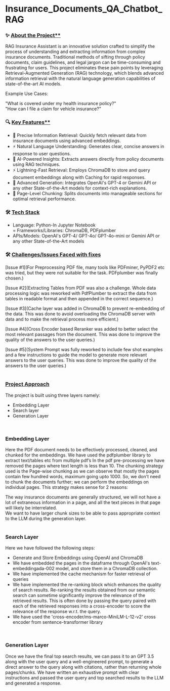 # Insurance_Documents_QA_Chatbot_RAG

### ✨ <u>About the Project**</u><br>
RAG Insurance Assistant is an innovative solution crafted to simplify the process of understanding and extracting information from complex insurance documents. Traditional methods of sifting through policy documents, claim guidelines, and legal jargon can be time-consuming and frustrating for users. This project eliminates these pain points by leveraging Retrieval-Augmented Generation (RAG) technology, which blends advanced information retrieval with the natural language generation capabilities of state-of-the-art AI models. <br>

Example Use Cases:<br>

"What is covered under my health insurance policy?"<br>
"How can I file a claim for vehicle insurance?"<br>



### 🔍 <u>Key Features**</u><br>
- 🌟 Precise Information Retrieval: Quickly fetch relevant data from insurance documents using advanced embeddings.<br>
- ⚡ Natural Language Understanding: Generates clear, concise answers in response to user questions.<br>
- 🌟 AI-Powered Insights: Extracts answers directly from policy documents using RAG techniques.<br>
- ⚡ Lightning-Fast Retrieval: Employs ChromaDB to store and query document embeddings along with Caching for rapid responses.<br>
- 🤖 Advanced Generation: Integrates OpenAI's GPT-4 or Gemini API or any other State-of-the-Art models for context-rich explanations.<br>
- 📄 Page-Level Chunking: Splits documents into manageable sections for optimal retrieval performance.<br>




### 🛠️ <u>Tech Stack</u><br>
- Language: Python-In Jupyter Notebook<br>
= Frameworks/Libraries: ChromaDB, PDFplumber<br>
- APIs/Models: OpenAI's GPT-4/ GPT-4o/ GPT-4o-mini or Gemini API or any other State-of-the-Art models<br>





### 🛠️ <u>Challenges/Issues Faced with fixes</u> <br>
[Issue #1](For Preprocessing PDF file, many tools like PDFminer, PyPDF2 etc was tried, but they were not suitable for the task. PDFplumber was finally chosen.)<br>

[Issue #2](Extracting Tables from PDF was also a challenge. Whole data processing logic was reworked with PdfPlumber to extract the data from tables in readable format and then appended in the correct sequence.)<br>

[Issue #3](Cache layer was added in ChromaDB to prevent re-embedding of the data. This was done to avoid overloading the ChromaDB server with data and to make the retrieval process more efficient.)<br>

[Issue #4](Cross Encoder based Reranker was added to better select the most relevant passages from the document. This was done to improve the quality of the answers to the user queries.)<br>

[Issue #5](System Prompt was fully reworked to include few shot examples and a few instructions to guide the model to generate more relevant answers to the user queries. This was done to improve the quality of the answers to the user queries.)
<br>
<br>

### <u>Project Approach</u><br>
The project is built using three layers namely:<br>

- Embedding Layer<br>
- Search layer<br>
- Generation Layer<br>
<br>

### Embedding Layer<br>
Here the PDF document needs to be effectively processed, cleaned, and chunked for the embeddings. We have used the pdfplumber library to extract text/tables etc from multiple pdf’s In the pdf pre-processing we have removed the pages where text length is less than 10. The chunking strategy used is the Page-wise chunking as we can observe that mostly the pages contain few hundred words, maximum going upto 1000. So, we don't need to chunk the documents further; we can perform the embeddings on individual pages. This strategy makes sense for 2 reasons:<br>

The way insurance documents are generally structured, we will not have a lot of extraneous information in a page, and all the text pieces in that page will likely be interrelated.<br>
We want to have larger chunk sizes to be able to pass appropriate context to the LLM during the generation layer.<br>
<br>

### Search Layer<br>
Here we have followed the following steps:<br>

- Generate and Store Embeddings using OpenAI and ChromaDB<br>
- We have embedded the pages in the dataframe through OpenAI's text-embeddingada-002 model, and store them in a ChromaDB collection.<br>
- We have implemented the cache mechanism for faster retrieval of queries<br>
- We have implemented the re-ranking block which enhances the quality of search results. Re-ranking the results obtained from our semantic search can sometime significantly improve the relevance of the retrieved results. This is often done by passing the query paired with each of the retrieved responses into a cross-encoder to score the relevance of the response w.r.t. the query.<br>
- We have used the 'cross-encoder/ms-marco-MiniLM-L-12-v2' cross encoder from sentence-transformer library<br>
<br>

### Generation Layer<br>

Once we have the final top search results, we can pass it to an GPT 3.5 along with the user query and a well-engineered prompt, to generate a direct answer to the query along with citations, rather than returning whole pages/chunks.
We have written an exhaustive prompt with clear instructions and passed the user query and top searched results to the LLM and generated a response.


